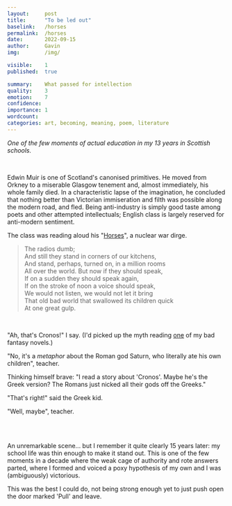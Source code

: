 ```yaml
---
layout:     post
title:      "To be led out"
baselink:   /horses
permalink:  /horses
date:       2022-09-15
author:     Gavin   
img:        /img/

visible:    1
published:  true

summary:    What passed for intellection
quality:    3
emotion:    7
confidence: 
importance: 1
wordcount:  
categories: art, becoming, meaning, poem, literature
---
```


_One of the few moments of actual education in my 13 years in Scottish schools._

<br>

Edwin Muir is one of Scotland's canonised primitives. He moved from Orkney to a miserable Glasgow tenement and, almost immediately, his whole family died. In a characteristic lapse of the imagination, he concluded that nothing better than Victorian immiseration and filth was possible along the modern road, and fled. Being anti-industry is simply good taste among poets and other attempted intellectuals; English class is largely reserved for anti-modern sentiment.

The class was reading aloud his "[Horses](https://allpoetry.com/poem/8496359-The-Horses-by-Edwin-Muir)", a nuclear war dirge.

> The radios dumb;<br>
And still they stand in corners of our kitchens,<br>
And stand, perhaps, turned on, in a million rooms<br>
All over the world. But now if they should speak,<br>
If on a sudden they should speak again,<br>
If on the stroke of noon a voice should speak,<br>
We would not listen, we would not let it bring<br>
That old bad world that swallowed its children quick<br>
At one great gulp.

<br> 

"Ah, that's Cronos!" I say. (I'd picked up the myth reading [one](https://www.goodreads.com/book/show/490966.Vellum) of my bad fantasy novels.)

"No, it's a _metaphor_ about the Roman god Saturn, who literally ate his own children", teacher.

Thinking himself brave: "I read a story about 'Cronos'. Maybe he's the Greek version? The Romans just nicked all their gods off the Greeks."

"That's right!" said the Greek kid.

"Well, maybe", teacher.

<br><br>

An unremarkable scene... but I remember it quite clearly 15 years later: my school life was thin enough to make it stand out. This is one of the few moments in a decade where the weak cage of authority and rote answers parted, where I formed and voiced a poxy hypothesis of my own and I was (ambiguously) victorious. 

This was the best I could do, not being strong enough yet to just push open the door marked 'Pull' and leave.

<br><br>